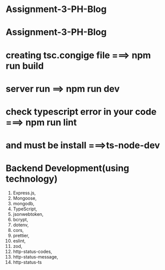 # Assignment-3-PH-Blog
# Assignment-3-PH-Blog

# creating tsc.congige file ===>  npm run build
# server run ==> npm run dev
# check typescript error in your code ===> npm run lint
# and must be install ===>ts-node-dev

# Backend Development(using technology)

1. Express.js,
2. Mongoose,
3. mongodb,
4. TypeScript,
5. jsonwebtoken,
6. bcrypt,
7. dotenv,
8. cors,
9. prettier,
10. eslint,
11. zod,
12. http-status-codes,
13. http-status-message,
14. http-status-ts
